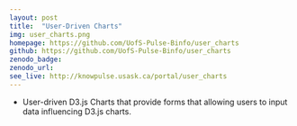 ```yaml
---
layout: post
title:  "User-Driven Charts"
img: user_charts.png
homepage: https://github.com/UofS-Pulse-Binfo/user_charts
github: https://github.com/UofS-Pulse-Binfo/user_charts
zenodo_badge:
zenodo_url:
see_live: http://knowpulse.usask.ca/portal/user_charts
---
```


* User-driven D3.js Charts that provide forms that allowing users to input data influencing D3.js charts.
